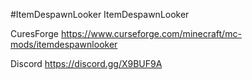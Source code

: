 #ItemDespawnLooker
ItemDespawnLooker

CuresForge
https://www.curseforge.com/minecraft/mc-mods/itemdespawnlooker

Discord
https://discord.gg/X9BUF9A
